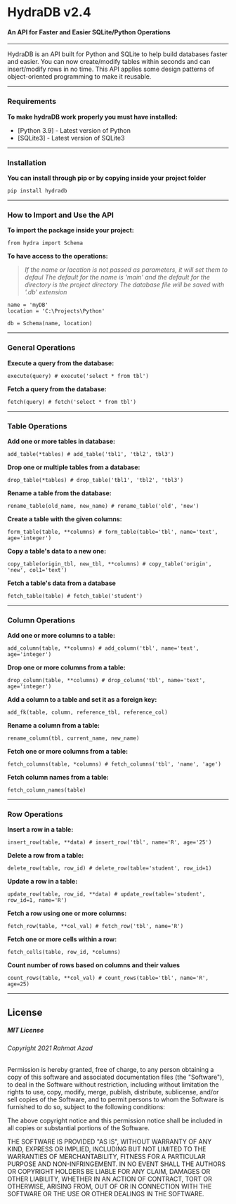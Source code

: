 # HydraDB v2.4
#### An API for Faster and Easier SQLite/Python Operations

----------------------------------------------------------------------------------------------

HydraDB is an API built for Python and SQLite to help build databases faster and easier.
You can now create/modify tables within seconds and can insert/modify rows in no time.
This API applies some design patterns of object-oriented programming to make it reusable.

----------------------------------------------------------------------------------------------

### Requirements

**To make hydraDB work properly you must have installed:**
- [Python 3.9] - Latest version of Python
- [SQLite3] - Latest version of SQLite3

----------------------------------------------------------------------------------------------

### Installation

**You can install through pip or by copying inside your project folder**

    pip install hydradb

----------------------------------------------------------------------------------------------

### How to Import and Use the API

**To import the package inside your project:**

    from hydra import Schema
    
**To have access to the operations:**
>*If the name or lacation is not passed  as parameters, it will set them to defaul*
>*The default for the name is 'main' and the default for the directory is the project directory*
>*The database file will be saved with '.db' extension*

    name = 'myDB'
    location = 'C:\Projects\Python'
    
    db = Schema(name, location)

----------------------------------------------------------------------------------------------

### General Operations

**Execute a query from the database:**

    execute(query) # execute('select * from tbl')

**Fetch a query from the database:**

    fetch(query) # fetch('select * from tbl')

----------------------------------------------------------------------------------------------

### Table Operations

**Add one or more tables in database:**

    add_table(*tables) # add_table('tbl1', 'tbl2', tbl3')

**Drop one or multiple tables from a database:**

    drop_table(*tables) # drop_table('tbl1', 'tbl2', 'tbl3')

**Rename a table from the database:**

    rename_table(old_name, new_name) # rename_table('old', 'new')

**Create a table with the given columns:**

    form_table(table, **columns) # form_table(table='tbl', name='text', age='integer')

**Copy a table's data to a new one:**

    copy_table(origin_tbl, new_tbl, **columns) # copy_table('origin', 'new', col1='text')

**Fetch a table's data from a database**

    fetch_table(table) # fetch_table('student')

----------------------------------------------------------------------------------------------

### Column Operations

**Add one or more columns to a table:**

    add_column(table, **columns) # add_column('tbl', name='text', age='integer')
    
**Drop one or more columns from a table:**

    drop_column(table, **columns) # drop_column('tbl', name='text', age='integer')
    
**Add a column to a table and set it as a foreign key:**

    add_fk(table, column, reference_tbl, reference_col)
    
**Rename a column from a table:**

    rename_column(tbl, current_name, new_name)
    
**Fetch one or more columns from a table:**

    fetch_columns(table, *columns) # fetch_columns('tbl', 'name', 'age')

**Fetch column names from a table:**

    fetch_column_names(table)

----------------------------------------------------------------------------------------------

### Row Operations

**Insert a row in a table:**

    insert_row(table, **data) # insert_row('tbl', name='R', age='25')

**Delete a row from a table:**

    delete_row(table, row_id) # delete_row(table='student', row_id=1)

**Update a row in a table:**

    update_row(table, row_id, **data) # update_row(table='student', row_id=1, name='R')

**Fetch a row using one or more columns:**

    fetch_row(table, **col_val) # fetch_row('tbl', name='R')

**Fetch one or more cells within a row:**

    fetch_cells(table, row_id, *columns)
    
**Count number of rows based on columns and their values**

    count_rows(table, **col_val) # count_rows(table='tbl', name='R', age=25)

----------------------------------------------------------------------------------------------

## License

##### MIT License

###### Copyright 2021 Rahmat Azad

Permission is hereby granted, free of charge,
to any person obtaining a copy of this software
and associated documentation files (the "Software"),
to deal in the Software without restriction,
including without limitation the rights to use, copy,
modify, merge, publish, distribute, sublicense,
and/or sell copies of the Software, and to permit
persons to whom the Software is furnished to do so,
subject to the following conditions:

The above copyright notice and this
permission notice shall be included in all
copies or substantial portions of the Software.

THE SOFTWARE IS PROVIDED "AS IS", WITHOUT
WARRANTY OF ANY KIND, EXPRESS OR IMPLIED,
INCLUDING BUT NOT LIMITED TO THE WARRANTIES
OF MERCHANTABILITY, FITNESS FOR A PARTICULAR
PURPOSE AND NON-INFRINGEMENT. IN NO EVENT SHALL
THE AUTHORS OR COPYRIGHT HOLDERS BE LIABLE FOR ANY
CLAIM, DAMAGES OR OTHER LIABILITY, WHETHER IN AN ACTION
OF CONTRACT, TORT OR OTHERWISE, ARISING FROM, OUT OF OR
IN CONNECTION WITH THE SOFTWARE OR THE USE OR OTHER
DEALINGS IN THE SOFTWARE.